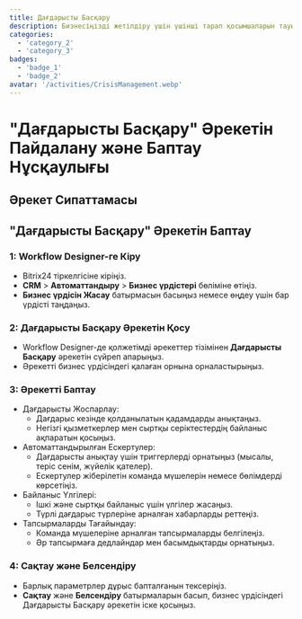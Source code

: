 ```yaml
---
title: Дағдарысты Басқару
description: Бизнесіңізді жетілдіру үшін үшінші тарап қосымшаларын тауып, біріктіріңіз.
categories: 
  - 'category_2'
  - 'category_3'
badges: 
  - 'badge_1'
  - 'badge_2'
avatar: '/activities/CrisisManagement.webp'
---
```

# "Дағдарысты Басқару" Әрекетін Пайдалану және Баптау Нұсқаулығы

## Әрекет Сипаттамасы

## **"Дағдарысты Басқару" Әрекетін Баптау**

### 1: Workflow Designer-ге Кіру
- Bitrix24 тіркелгісіне кіріңіз.
- **CRM** > **Автоматтандыру** > **Бизнес үрдістері** бөліміне өтіңіз.
- **Бизнес үрдісін Жасау** батырмасын басыңыз немесе өңдеу үшін бар үрдісті таңдаңыз.

### 2: Дағдарысты Басқару Әрекетін Қосу
- Workflow Designer-де қолжетімді әрекеттер тізімінен **Дағдарысты Басқару** әрекетін сүйреп апарыңыз.
- Әрекетті бизнес үрдісіндегі қалаған орнына орналастырыңыз.

### 3: Әрекетті Баптау
- Дағдарысты Жоспарлау:
  - Дағдарыс кезінде қолданылатын қадамдарды анықтаңыз.
  - Негізгі қызметкерлер мен сыртқы серіктестердің байланыс ақпаратын қосыңыз.
- Автоматтандырылған Ескертулер:
  - Дағдарысты анықтау үшін триггерлерді орнатыңыз (мысалы, теріс сенім, жүйелік қателер).
  - Ескертулер жіберілетін команда мүшелерін немесе бөлімдерді көрсетіңіз.
- Байланыс Үлгілері:
  - Ішкі және сыртқы байланыс үшін үлгілер жасаңыз.
  - Түрлі дағдарыс түрлеріне арналған хабарларды реттеңіз.
- Тапсырмаларды Тағайындау:
  - Команда мүшелеріне арналған тапсырмаларды белгілеңіз.
  - Әр тапсырмаға дедлайндар мен басымдықтарды орнатыңыз.

### 4: Сақтау және Белсендіру
- Барлық параметрлер дұрыс бапталғанын тексеріңіз.
- **Сақтау** және **Белсендіру** батырмаларын басып, бизнес үрдісіндегі Дағдарысты Басқару әрекетін іске қосыңыз.
